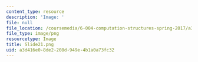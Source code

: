 ```yaml
---
content_type: resource
description: 'Image: '
file: null
file_location: /coursemedia/6-004-computation-structures-spring-2017/a3d416e08de2208d949e4b1a0a73fc32_Slide21.png
file_type: image/png
resourcetype: Image
title: Slide21.png
uid: a3d416e0-8de2-208d-949e-4b1a0a73fc32
---
```

